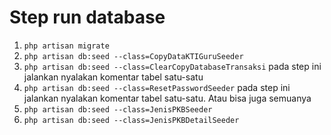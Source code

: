 # Step run database
1. `php artisan migrate`
2. `php artisan db:seed --class=CopyDataKTIGuruSeeder`
3. `php artisan db:seed --class=ClearCopyDatabaseTransaksi` pada step ini jalankan nyalakan komentar tabel satu-satu
4. `php artisan db:seed --class=ResetPasswordSeeder` pada step ini jalankan nyalakan komentar tabel satu-satu. Atau bisa juga semuanya
4. `php artisan db:seed --class=JenisPKBSeeder`
4. `php artisan db:seed --class=JenisPKBDetailSeeder`